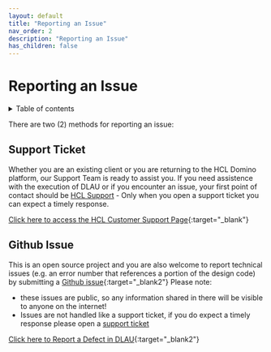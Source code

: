 ```yaml
---
layout: default
title: "Reporting an Issue"
nav_order: 2
description: "Reporting an Issue"
has_children: false
---
```


# Reporting an Issue

<details close markdown="block">
  <summary>
    Table of contents
  </summary>
  {: .text-delta }
1. TOC
{:toc}
</details>

There are two (2) methods for reporting an issue:


## Support Ticket

Whether you are an existing client or you are returning to the HCL Domino platform, our Support Team is ready to assist you.
If you need assistence with the execution of DLAU or if you encounter an issue, your first point of contact should be [HCL Support](https://support.hcltechsw.com/csm) - Only when you open a support ticket you can expect a timely response.

[Click here to access the HCL Customer Support Page](https://support.hcltechsw.com/csm/){:target="_blank"}



## Github Issue
This is an open source project and you are also welcome to report technical issues (e.g. an error number that references a portion of the design code) by submitting a [Github issue](https://github.com/HCL-TECH-SOFTWARE/domino-license-analysis-utility-DLAU/issues){:target="_blank2"}
Please note:
* these issues are public, so any information shared in there will be visible to anyone on the internet!
* Issues are not handled like a support ticket, if you do expect a timely response please open a [support ticket](https://support.hcltechsw.com/csm/)

[Click here to Report a Defect in DLAU](https://github.com/HCL-TECH-SOFTWARE/domino-license-analysis-utility-DLAU/issues){:target="_blank2"}

 